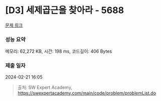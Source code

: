 # [D3] 세제곱근을 찾아라 - 5688 

[문제 링크](https://swexpertacademy.com/main/code/problem/problemDetail.do?contestProbId=AWXVyCaKugQDFAUo) 

### 성능 요약

메모리: 62,272 KB, 시간: 198 ms, 코드길이: 406 Bytes

### 제출 일자

2024-02-21 16:05



> 출처: SW Expert Academy, https://swexpertacademy.com/main/code/problem/problemList.do